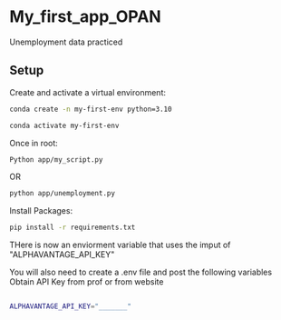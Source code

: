 # My_first_app_OPAN
Unemployment data practiced 
## Setup

Create and activate a virtual environment:

```sh
conda create -n my-first-env python=3.10

conda activate my-first-env
```

Once in root:

```sh
Python app/my_script.py
```

OR

```sh
python app/unemployment.py
```

Install Packages:

```sh
pip install -r requirements.txt
```


THere is now an enviorment variable that uses the imput of "ALPHAVANTAGE_API_KEY"

You will also need to create a .env file and post the following variables
Obtain API Key from prof or from website
```sh

ALPHAVANTAGE_API_KEY="_______"
```
